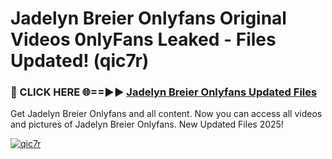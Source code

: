 # Jadelyn Breier Onlyfans Original Videos 0nlyFans Leaked - Files Updated! (qic7r)

<h3>🔴 CLICK HERE 🌐==►► <a href="https://tinyurl.com/2m67pmp6" rel="nofollow">Jadelyn Breier Onlyfans Updated Files</a></h3>

Get Jadelyn Breier Onlyfans and all content. Now you can access all videos and pictures of Jadelyn Breier Onlyfans. New Updated Files 2025!

[![qic7r](https://i.imgur.com/H4QAA4z.gif)](https://tinyurl.com/2m67pmp6)